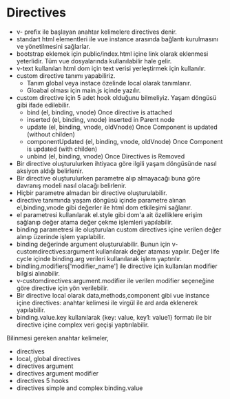 # **Directives**
- v- prefix ile başlayan anahtar kelimelere directives denir.
- standart html elementleri ile vue instance arasında bağlantı kurulmasını ve yönetilmesini sağlarlar.
- bootstrap eklemek için public/index.html içine link olarak eklenmesi yeterlidir. Tüm vue dosyalarında kullanılabilir hale gelir.
- v-text kullanılan html dom için text verisi yerleştirmek için kullanılır.
- custom directive tanımı yapabiliriz.
    - Tanım global veya instace özelinde local olarak tanımlanır.
    - Gloabal olması için main.js içinde yazılır.
- custom directive için 5 adet hook olduğunu bilmeliyiz. Yaşam döngüsü gibi ifade edilebilir.
    - bind (el, binding, vnode) Once directive is attached
    - inserted (el, binding, vnode) inserted in Parent node
    - update (el, binding, vnode, oldVnode) Once Component is updated (without childen)
    - componentUpdated (el, binding, vnode, oldVnode) Once Component is updated (with childen)
    - unbind (el, binding, vnode) Once Directives is Removed
- Bir directive oluşturulurken ihtiyaca göre ilgili yaşam döngüsünde nasıl aksiyon aldığı belirlenir.
- Bir directive oluşturulurken parametre alıp almayacağı buna göre davranış modeli nasıl olacağı belirlenir.
- Hiçbir parametre almadan bir directive oluşturulabilir.
- directive tanımında yaşam döngüsü içinde parametre alınan el,binding,vnode gibi değerler ile html dom etkileşimi sağlanır.
- el parametresi kullanılarak el.style gibi dom'a ait özelliklere erişim sağlanıp değer atama değer çekme işlemleri yapılabilir.
- binding parametresi ile oluşturulan custom directives içine verilen değer alınıp üzerinde işlem yapılabilir.
- binding değerinde argument oluşturulabilir. Bunun için v-customdirectives:argument kullanılarak değer ataması yapılır. Değer life cycle içinde binding.arg verileri kullanılarak işlem yaptırılır.
- bindling.modifiers['modifier_name'] ile directive için kullanılan modifier bilgisi alınabilir.
- v-customdirectives:argument.modifier ile verilen modifier seçeneğine göre directive için yön verilebilir.
- Bir directive local olarak data,methods,component gibi vue instance içine directives: anahtar kelimesi ile virgül ile ard arda eklenerek yapılabilir.
- binding.value.key kullanılarak {key: value, key1: value1} formatı ile bir directive içine complex veri geçişi yaptırılabilir.


Bilinmesi gereken anahtar kelimeler,
- directives
- local, global directives 
- directives argument
- directives argument modifier
- directives 5 hooks
- directives simple and complex binding.value

